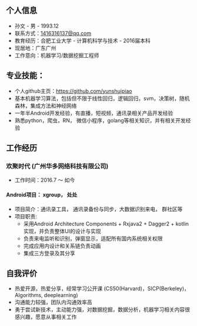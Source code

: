 ## 个人信息
*  孙文 - 男  -  1993.12  
* 联系方式：1416316137@qq.com 
* 教育经历：合肥工业大学 - 计算机科学与技术 - 2016届本科 
* 现居地：广东广州
* 工作意向：机器学习/数据挖掘工程师

## 专业技能：
* 个人github主页：https://github.com/yunshuipiao
* 基本机器学习算法，包括但不限于线性回归，逻辑回归，svm，决策树，随机森林，集成方法和神经网络
* 一年半Android开发经验，有直播，短视频，通讯录相关产品开发经验  
* 熟悉python，爬虫，RN， 微信小程序，golang等相关知识，并有相关开发经验

## 工作经历
### 欢聚时代 (广州华多网络科技有限公司) 
* 工作时间：2016.7 ～ 如今

 #### Android项目： xgroup， 处处
* 项目简介：通讯录工具， 通讯录备份与同步，大数据识别来电， 群社区等 
* 项目职责:
  * 采用Android Architecture Components + Rxjava2 + Dagger2 + kotlin实现，并负责整体UI的设计与实现
  * 负责来电监听和识别，弹窗显示，适配所有国内系统相关权限  
  * 完成应用内设计和关系链负责动画  
  * 集成三方登录及其分享  

## 自我评价
* 热爱开源，热爱分享，经常学习公开课 (CS50(Harvard)，SICP(Berkeley)，Algorithms, deeplearning)
* 沟通能力较强，团队内沟通效率高  
* 勇于尝试新技术，主动能力强，对数据挖掘，数据分析，机器学习相关内容很感兴趣，愿意从事相关工作  

